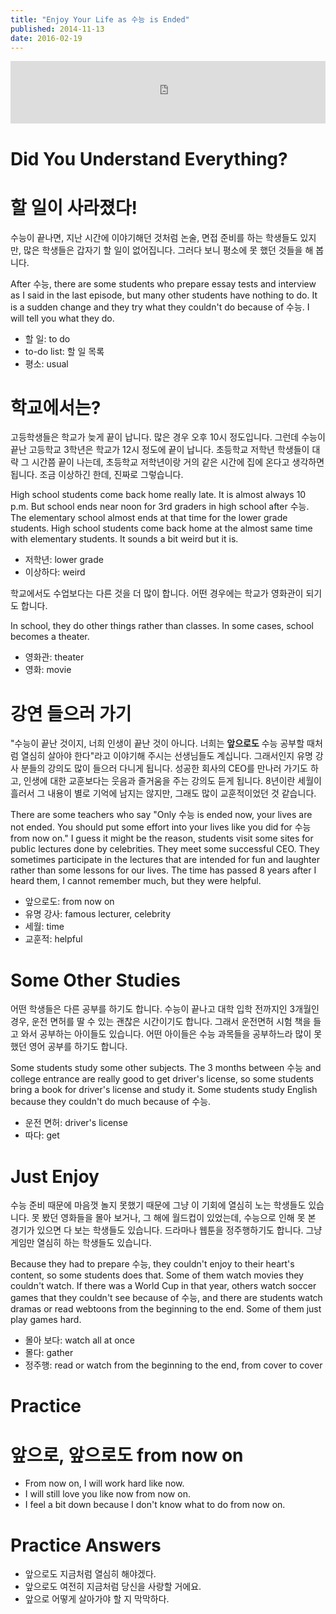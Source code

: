 ```yaml
---
title: "Enjoy Your Life as 수능 is Ended"
published: 2014-11-13
date: 2016-02-19
---
```

<iframe id="audio_iframe" src="https://www.podbean.com/media/player/audio/postId/5369843/url/http%253A%252F%252Fwiseinit.podbean.com%252Fe%252Fenjoy-your-life-as-%25EC%2588%2598%25EB%258A%25A5-is-ended%252F/initByJs/1/auto/1?skin=5" width="100%" height="100" frameborder="0" scrolling="no"></iframe>

#  Did You Understand Everything?


#  할 일이 사라졌다!

수능이 끝나면, 지난 시간에 이야기해던 것처럼 논술, 면접 준비를 하는 학생들도 있지만, 많은 학생들은 갑자기 할 일이 없어집니다. 그러다 보니 평소에 못 했던 것들을 해 봅니다.

After 수능, there are some students who prepare essay tests and interview as I said in the last episode, but many other students have nothing to do. It is a sudden change and they try what they couldn't do because of 수능. I will tell you what they do.

* 할 일: to do
 * to-do list: 할 일 목록
* 평소: usual


#  학교에서는?

고등학생들은 학교가 늦게 끝이 납니다. 많은 경우 오후 10시 정도입니다. 그런데 수능이 끝난 고등학교 3학년은 학교가 12시 정도에 끝이 납니다. 초등학교 저학년 학생들이 대략 그 시간쯤 끝이 나는데, 초등학교 저학년이랑 거의 같은 시간에 집에 온다고 생각하면 됩니다. 조금 이상하긴 한데, 진짜로 그렇습니다.

High school students come back home really late. It is almost always 10 p.m. But school ends near noon for 3rd graders in high school after 수능. The elementary school almost ends at that time for the lower grade students. High school students come back home at the almost same time with elementary students. It sounds a bit weird but it is.

* 저학년: lower grade
* 이상하다: weird

학교에서도 수업보다는 다른 것을 더 많이 합니다. 어떤 경우에는 학교가 영화관이 되기도 합니다.

In school, they do other things rather than classes. In some cases, school becomes a theater.

* 영화관: theater
 * 영화: movie


#  강연 들으러 가기

"수능이 끝난 것이지, 너희 인생이 끝난 것이 아니다. 너희는 <span style="color: # ff0000;"><strong>앞으로도</strong> </span>수능 공부할 때처럼 열심히 살아야 한다"라고 이야기해 주시는 선생님들도 계십니다. 그래서인지 유명 강사 분들의 강의도 많이 들으러 다니게 됩니다. 성공한 회사의 CEO를 만나러 가기도 하고, 인생에 대한 교훈보다는 웃음과 즐거움을 주는 강의도 듣게 됩니다. 8년이란 세월이 흘러서 그 내용이 별로 기억에 남지는 않지만, 그래도 많이 교훈적이었던 것 같습니다.

There are some teachers who say "Only 수능 is ended now, your lives are not ended. You should put some effort into your lives like you did for 수능 from now on." I guess it might be the reason, students visit some sites for public lectures done by celebrities. They meet some successful CEO. They sometimes participate in the lectures that are intended for fun and laughter rather than some lessons for our lives. The time has passed 8 years after I heard them, I cannot remember much, but they were helpful.

* 앞으로도: from now on
* 유명 강사: famous lecturer, celebrity
* 세월: time
* 교훈적: helpful


#  Some Other Studies

어떤 학생들은 다른 공부를 하기도 합니다. 수능이 끝나고 대학 입학 전까지인 3개월인 경우, 운전 면허를 딸 수 있는 괜찮은 시간이기도 합니다. 그래서 운전면허 시험 책을 들고 와서 공부하는 아이들도 있습니다. 어떤 아이들은 수능 과목들을 공부하느라 많이 못했던 영어 공부를 하기도 합니다.

Some students study some other subjects. The 3 months between 수능 and college entrance are really good to get driver's license, so some students bring a book for driver's license and study it. Some students study English because they couldn't do much because of 수능.

* 운전 면허: driver's license
* 따다: get


#  Just Enjoy

수능 준비 때문에 마음껏 놀지 못했기 때문에 그냥 이 기회에 열심히 노는 학생들도 있습니다. 못 봤던 영화들을 몰아 보거나, 그 해에 월드컵이 있었는데, 수능으로 인해 못 본 경기가 있으면 다 보는 학생들도 있습니다. 드라마나 웹툰을 정주행하기도 합니다. 그냥 게임만 열심히 하는 학생들도 있습니다.

Because they had to prepare 수능, they couldn't enjoy to their heart's content, so some students does that. Some of them watch movies they couldn't watch. If there was a World Cup in that year, others watch soccer games that they couldn't see because of 수능, and there are students watch dramas or read webtoons from the beginning to the end. Some of them just play games hard.

* 몰아 보다: watch all at once
 * 몰다: gather
* 정주행: read or watch from the beginning to the end, from cover to cover


#  Practice

#  앞으로, 앞으로도 from now on

* From now on, I will work hard like now.
* I will still love you like now from now on.
* I feel a bit down because I don't know what to do from now on.

#  Practice Answers

* 앞으로도 지금처럼 열심히 해야겠다.
* 앞으로도 여전히 지금처럼 당신을 사랑할 거에요.
* 앞으로 어떻게 살아가야 할 지 막막하다.
